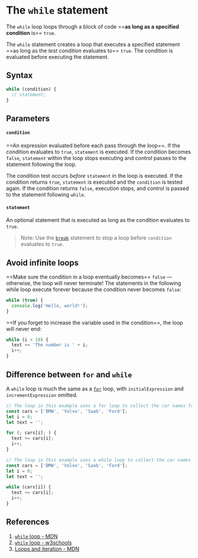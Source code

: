 # The `while` statement

The `while` loop loops through a block of code ==**as long as a specified condition** is== `true`.

The `while` statement creates a loop that executes a specified statement ==as long as the _test condition_ evaluates to== `true`. The condition is evaluated before executing the statement.

## Syntax

```js
while (condition) {
  // statement;
}
```

## Parameters

#### `condition`

==An expression evaluated before each pass through the loop==. If the condition evaluates to `true`, `statement` is executed. If the condition becomes `false`, `statement` within the loop stops executing and control passes to the statement following the loop.

The condition test occurs *before* `statement` in the loop is executed. If the condition returns `true`, `statement` is executed and the `condition` is tested again. If the condition returns `false`, execution stops, and control is passed to the statement following `while`.

#### `statement`

An optional statement that is executed as long as the condition evaluates to `true`.

> Note:  Use the [`break`](https://developer.mozilla.org/en-US/docs/Web/JavaScript/Reference/Statements/break) statement to stop a loop before `condition` evaluates to `true`.

## Avoid infinite loops

==Make sure the condition in a loop eventually becomes== `false` — otherwise, the loop will never terminate! The statements in the following while loop execute forever because the condition never becomes `false`:

```js
while (true) {
  console.log('Hello, world!');
}
```

==If you forget to increase the variable used in the condition==, the loop will never end:

```js
while (i < 10) {
  text += 'The number is ' + i;
  i++;
}
```

## Difference between `for` and `while`

A `while` loop is much the same as a [`for`](https://developer.mozilla.org/en-US/docs/Web/JavaScript/Reference/Statements/for) loop, with `initialExpression` and `incrementExpression` omitted.

```js
// The loop in this example uses a for loop to collect the car names from the cars array:
const cars = ['BMW', 'Volvo', 'Saab', 'Ford'];
let i = 0;
let text = '';

for (; cars[i]; ) {
  text += cars[i];
  i++;
}

// The loop in this example uses a while loop to collect the car names from the cars array:
const cars = ['BMW', 'Volvo', 'Saab', 'Ford'];
let i = 0;
let text = '';

while (cars[i]) {
  text += cars[i];
  i++;
}
```

## References

1. [`while` loop - MDN](https://developer.mozilla.org/en-US/docs/Web/JavaScript/Reference/Statements/while)
2. [`while` loop - w3schools](https://www.w3schools.com/js/js_loop_while.asp)
3. [Loops and iteration - MDN](https://developer.mozilla.org/en-US/docs/Web/JavaScript/Guide/Loops_and_iteration#while_statement)
